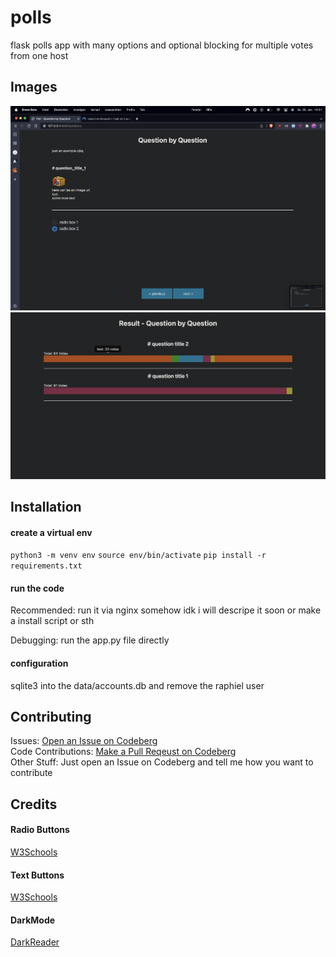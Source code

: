 # polls
flask polls app with many options and optional blocking for multiple votes from one host

## Images
<img src=".github/assets/3.png">
<img src=".github/assets/4.png">

## Installation
#### create a virtual env 
`python3 -m venv env`
`source env/bin/activate`
`pip install -r requirements.txt`

#### run the code
Recommended: run it via nginx somehow idk
i will descripe it soon or make a install script or sth

Debugging: run the app.py file directly

#### configuration
sqlite3 into the data/accounts.db and remove the raphiel user

## Contributing
Issues: <a href="https://codeberg.org/slayernominee/polls/issues">Open an Issue on Codeberg</a><br>
Code Contributions: <a href="https://codeberg.org/slayernominee/polls">Make a Pull Reqeust on Codeberg</a><br>
Other Stuff: Just open an Issue on Codeberg and tell me how you want to contribute 

## Credits
#### Radio Buttons
<a href="https://www.w3schools.com/howto/howto_css_custom_checkbox.asp">W3Schools</a>

#### Text Buttons
<a href="https://www.w3schools.com/css/css_form.asp">W3Schools</a>

#### DarkMode
<a href="https://github.com/darkreader/darkreader">DarkReader</a>
